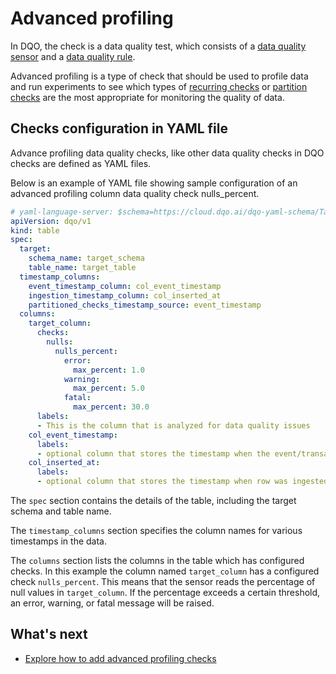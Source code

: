 # Advanced profiling

In DQO, the check is a data quality test, which consists of a [data quality sensor](../../sensors/sensors.md) and a
[data quality rule](../../rules/rules.md).

Advanced profiling is a type of check that should be used to profile data and run experiments to see which types 
of [recurring checks](../recurring-checks/recurring-checks.md) or [partition checks](../partition-checks/partition-checks.md)
are the most appropriate for monitoring the quality of data.

## Checks configuration in YAML file
Advance profiling data quality checks, like other data quality checks in DQO checks are defined as YAML files.

Below is an example of YAML file showing sample configuration of an advanced profiling column data quality check nulls_percent.

``` yaml hl_lines="14-22"
# yaml-language-server: $schema=https://cloud.dqo.ai/dqo-yaml-schema/TableYaml-schema.json
apiVersion: dqo/v1
kind: table
spec:
  target:
    schema_name: target_schema
    table_name: target_table
  timestamp_columns:
    event_timestamp_column: col_event_timestamp
    ingestion_timestamp_column: col_inserted_at
    partitioned_checks_timestamp_source: event_timestamp
  columns:
    target_column:
      checks:
        nulls:
          nulls_percent:
            error:
              max_percent: 1.0
            warning:
              max_percent: 5.0
            fatal:
              max_percent: 30.0
      labels:
      - This is the column that is analyzed for data quality issues
    col_event_timestamp:
      labels:
      - optional column that stores the timestamp when the event/transaction happened
    col_inserted_at:
      labels:
      - optional column that stores the timestamp when row was ingested  
```
The `spec` section contains the details of the table, including the target schema and table name.

The `timestamp_columns` section specifies the column names for various timestamps in the data.

The `columns` section lists the columns in the table which has configured checks. In this example the column named
`target_column` has a configured check `nulls_percent`. This means that the sensor reads the percentage of null
values in `target_column`. If the percentage exceeds a certain threshold, an error, warning, or fatal message will
be raised.

## What's next

- [Explore how to add advanced profiling checks](../../../working-with-dqo/run-data-quality-checks/run-data-quality-checks.md)